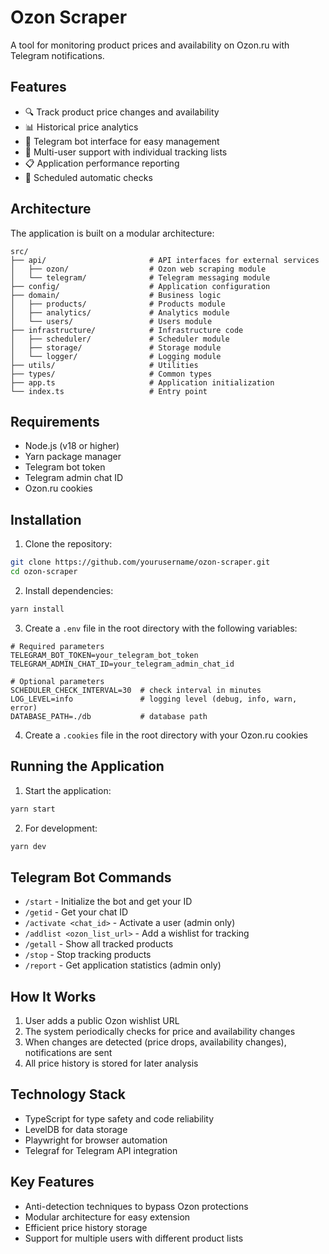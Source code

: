 # Ozon Scraper

A tool for monitoring product prices and availability on Ozon.ru with Telegram notifications.

## Features

- 🔍 Track product price changes and availability
- 📊 Historical price analytics
- 🤖 Telegram bot interface for easy management
- 👥 Multi-user support with individual tracking lists
- 📋 Application performance reporting
- 🔄 Scheduled automatic checks

## Architecture

The application is built on a modular architecture:

```
src/
├── api/                       # API interfaces for external services
│   ├── ozon/                  # Ozon web scraping module
│   └── telegram/              # Telegram messaging module
├── config/                    # Application configuration
├── domain/                    # Business logic
│   ├── products/              # Products module
│   ├── analytics/             # Analytics module
│   └── users/                 # Users module
├── infrastructure/            # Infrastructure code
│   ├── scheduler/             # Scheduler module
│   ├── storage/               # Storage module
│   └── logger/                # Logging module
├── utils/                     # Utilities
├── types/                     # Common types
├── app.ts                     # Application initialization
└── index.ts                   # Entry point
```

## Requirements

- Node.js (v18 or higher)
- Yarn package manager
- Telegram bot token
- Telegram admin chat ID
- Ozon.ru cookies

## Installation

1. Clone the repository:

```bash
git clone https://github.com/yourusername/ozon-scraper.git
cd ozon-scraper
```

2. Install dependencies:

```bash
yarn install
```

3. Create a `.env` file in the root directory with the following variables:

```env
# Required parameters
TELEGRAM_BOT_TOKEN=your_telegram_bot_token
TELEGRAM_ADMIN_CHAT_ID=your_telegram_admin_chat_id

# Optional parameters
SCHEDULER_CHECK_INTERVAL=30  # check interval in minutes
LOG_LEVEL=info               # logging level (debug, info, warn, error)
DATABASE_PATH=./db           # database path
```

4. Create a `.cookies` file in the root directory with your Ozon.ru cookies

## Running the Application

1. Start the application:

```bash
yarn start
```

2. For development:

```bash
yarn dev
```

## Telegram Bot Commands

- `/start` - Initialize the bot and get your ID
- `/getid` - Get your chat ID
- `/activate <chat_id>` - Activate a user (admin only)
- `/addlist <ozon_list_url>` - Add a wishlist for tracking
- `/getall` - Show all tracked products
- `/stop` - Stop tracking products
- `/report` - Get application statistics (admin only)

## How It Works

1. User adds a public Ozon wishlist URL
2. The system periodically checks for price and availability changes
3. When changes are detected (price drops, availability changes), notifications are sent
4. All price history is stored for later analysis

## Technology Stack

- TypeScript for type safety and code reliability
- LevelDB for data storage
- Playwright for browser automation
- Telegraf for Telegram API integration

## Key Features

- Anti-detection techniques to bypass Ozon protections
- Modular architecture for easy extension
- Efficient price history storage
- Support for multiple users with different product lists
